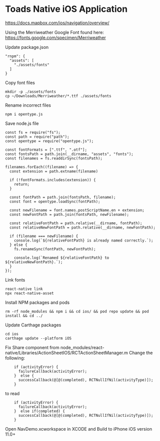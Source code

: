 # Toads Native iOS Application

https://docs.mapbox.com/ios/navigation/overview/


Using the Merriweather Google Font found here: https://fonts.google.com/specimen/Merriweather

Update package.json
```
"rnpm": {
  "assets": [
    "./assets/fonts"
  ]
}
```

Copy font files
```
mkdir -p ./assets/fonts
cp ~/Downloads/Merriweather/*.ttf ./assets/fonts
```

Rename incorrect files

```
npm i opentype.js
```

Save node.js file

```
const fs = require("fs");
const path = require("path");
const opentype = require("opentype.js");

const fontFormats = [".ttf", ".otf"];
const fontsPath = path.join(__dirname, "assets", "fonts");
const filenames = fs.readdirSync(fontsPath);

filenames.forEach((filename) => {
  const extension = path.extname(filename)

  if (!fontFormats.includes(extension)) {
    return;
  }

  const fontPath = path.join(fontsPath, filename);
  const font = opentype.loadSync(fontPath);
  
  const newFilename = font.names.postScriptName.en + extension;
  const newFontPath = path.join(fontsPath, newFilename);
  
  const relativeFontPath = path.relative(__dirname, fontPath);
  const relativeNewFontPath = path.relative(__dirname, newFontPath);

  if (filename === newFilename) {
    console.log(`${relativeFontPath} is already named correctly.`);
  } else {
    fs.renameSync(fontPath, newFontPath);
    
    console.log(`Renamed ${relativeFontPath} to ${relativeNewFontPath}.`);
  }
});
```

Link fonts
```
react-native link
npx react-native-asset
```

Install NPM packages and pods
```
rm -rf node_modules && npm i && cd ios/ && pod repo update && pod install && cd ../
```

Update Carthage packages
```
cd ios
carthage update --platform iOS
```

Fix Share component from node_modules/react-native/Libraries/ActionSheetIOS/RCTActionSheetManager.m
Change the following:
```
    if (activityError) {
      failureCallback(activityError);
    }  else {
      successCallback(@[@(completed), RCTNullIfNil(activityType)]);
    }
```
to read 
```
    if (activityError) {
      failureCallback(activityError);
    }  else if(completed) {
      successCallback(@[@(completed), RCTNullIfNil(activityType)]);
    }
```


Open NavDemo.xcworkspace in XCODE and Build to iPhone iOS version 11.0+
